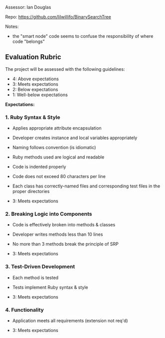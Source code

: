 Assessor: Ian Douglas

Repo: https://github.com/lilwillifo/BinarySearchTree

Notes:

- the "smart node" code seems to confuse the responsibility of where code "belongs"


## Evaluation Rubric

The project will be assessed with the following guidelines:

* 4: Above expectations
* 3: Meets expectations
* 2: Below expectations
* 1: Well-below expectations

**Expectations:**

### 1. Ruby Syntax & Style

* Applies appropriate attribute encapsulation  
* Developer creates instance and local variables appropriately
* Naming follows convention (is idiomatic)
* Ruby methods used are logical and readable
* Code is indented properly
* Code does not exceed 80 characters per line
* Each class has correctly-named files and corresponding test files in the proper directories

* 3: Meets expectations


### 2. Breaking Logic into Components

* Code is effectively broken into methods & classes
* Developer writes methods less than 10 lines
* No more than 3 methods break the principle of SRP

* 3: Meets expectations


### 3. Test-Driven Development

* Each method is tested  
* Tests implement Ruby syntax & style   

* 3: Meets expectations


### 4. Functionality

* Application meets all requirements (extension not req'd)

* 3: Meets expectations
